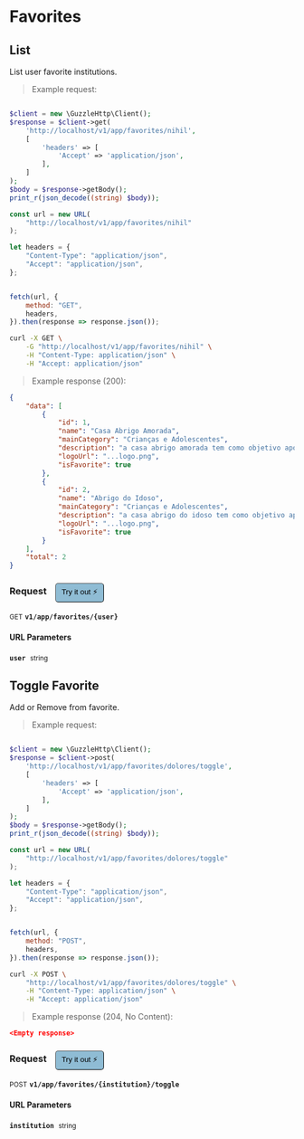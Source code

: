 # Favorites


## List
List user favorite institutions.




> Example request:

```php

$client = new \GuzzleHttp\Client();
$response = $client->get(
    'http://localhost/v1/app/favorites/nihil',
    [
        'headers' => [
            'Accept' => 'application/json',
        ],
    ]
);
$body = $response->getBody();
print_r(json_decode((string) $body));
```

```javascript
const url = new URL(
    "http://localhost/v1/app/favorites/nihil"
);

let headers = {
    "Content-Type": "application/json",
    "Accept": "application/json",
};


fetch(url, {
    method: "GET",
    headers,
}).then(response => response.json());
```

```bash
curl -X GET \
    -G "http://localhost/v1/app/favorites/nihil" \
    -H "Content-Type: application/json" \
    -H "Accept: application/json"
```


> Example response (200):

```json
{
    "data": [
        {
            "id": 1,
            "name": "Casa Abrigo Amorada",
            "mainCategory": "Crianças e Adolescentes",
            "description": "a casa abrigo amorada tem como objetivo apoiar a comunidade ensinando e alimentandos crianças e adolescentes carentes",
            "logoUrl": "...logo.png",
            "isFavorite": true
        },
        {
            "id": 2,
            "name": "Abrigo do Idoso",
            "mainCategory": "Crianças e Adolescentes",
            "description": "a casa abrigo do idoso tem como objetivo apoiar a comunidade cuidando dos idosos...",
            "logoUrl": "...logo.png",
            "isFavorite": true
        }
    ],
    "total": 2
}
```
<div id="execution-results-GETv1-app-favorites--user-" hidden>
    <blockquote>Received response<span id="execution-response-status-GETv1-app-favorites--user-"></span>:</blockquote>
    <pre class="json"><code id="execution-response-content-GETv1-app-favorites--user-"></code></pre>
</div>
<div id="execution-error-GETv1-app-favorites--user-" hidden>
    <blockquote>Request failed with error:</blockquote>
    <pre><code id="execution-error-message-GETv1-app-favorites--user-"></code></pre>
</div>
<form id="form-GETv1-app-favorites--user-" data-method="GET" data-path="v1/app/favorites/{user}" data-authed="0" data-hasfiles="0" data-headers='{"Content-Type":"application\/json","Accept":"application\/json"}' onsubmit="event.preventDefault(); executeTryOut('GETv1-app-favorites--user-', this);">
<h3>
    Request&nbsp;&nbsp;&nbsp;
        <button type="button" style="background-color: #8fbcd4; padding: 5px 10px; border-radius: 5px; border-width: thin;" id="btn-tryout-GETv1-app-favorites--user-" onclick="tryItOut('GETv1-app-favorites--user-');">Try it out ⚡</button>
    <button type="button" style="background-color: #c97a7e; padding: 5px 10px; border-radius: 5px; border-width: thin;" id="btn-canceltryout-GETv1-app-favorites--user-" onclick="cancelTryOut('GETv1-app-favorites--user-');" hidden>Cancel</button>&nbsp;&nbsp;
    <button type="submit" style="background-color: #6ac174; padding: 5px 10px; border-radius: 5px; border-width: thin;" id="btn-executetryout-GETv1-app-favorites--user-" hidden>Send Request 💥</button>
    </h3>
<p>
<small class="badge badge-green">GET</small>
 <b><code>v1/app/favorites/{user}</code></b>
</p>
<h4 class="fancy-heading-panel"><b>URL Parameters</b></h4>
<p>
<b><code>user</code></b>&nbsp;&nbsp;<small>string</small>  &nbsp;
<input type="text" name="user" data-endpoint="GETv1-app-favorites--user-" data-component="url" required  hidden>
<br>

</p>
</form>


## Toggle Favorite
Add or Remove from favorite.




> Example request:

```php

$client = new \GuzzleHttp\Client();
$response = $client->post(
    'http://localhost/v1/app/favorites/dolores/toggle',
    [
        'headers' => [
            'Accept' => 'application/json',
        ],
    ]
);
$body = $response->getBody();
print_r(json_decode((string) $body));
```

```javascript
const url = new URL(
    "http://localhost/v1/app/favorites/dolores/toggle"
);

let headers = {
    "Content-Type": "application/json",
    "Accept": "application/json",
};


fetch(url, {
    method: "POST",
    headers,
}).then(response => response.json());
```

```bash
curl -X POST \
    "http://localhost/v1/app/favorites/dolores/toggle" \
    -H "Content-Type: application/json" \
    -H "Accept: application/json"
```


> Example response (204, No Content):

```json
<Empty response>
```
<div id="execution-results-POSTv1-app-favorites--institution--toggle" hidden>
    <blockquote>Received response<span id="execution-response-status-POSTv1-app-favorites--institution--toggle"></span>:</blockquote>
    <pre class="json"><code id="execution-response-content-POSTv1-app-favorites--institution--toggle"></code></pre>
</div>
<div id="execution-error-POSTv1-app-favorites--institution--toggle" hidden>
    <blockquote>Request failed with error:</blockquote>
    <pre><code id="execution-error-message-POSTv1-app-favorites--institution--toggle"></code></pre>
</div>
<form id="form-POSTv1-app-favorites--institution--toggle" data-method="POST" data-path="v1/app/favorites/{institution}/toggle" data-authed="0" data-hasfiles="0" data-headers='{"Content-Type":"application\/json","Accept":"application\/json"}' onsubmit="event.preventDefault(); executeTryOut('POSTv1-app-favorites--institution--toggle', this);">
<h3>
    Request&nbsp;&nbsp;&nbsp;
        <button type="button" style="background-color: #8fbcd4; padding: 5px 10px; border-radius: 5px; border-width: thin;" id="btn-tryout-POSTv1-app-favorites--institution--toggle" onclick="tryItOut('POSTv1-app-favorites--institution--toggle');">Try it out ⚡</button>
    <button type="button" style="background-color: #c97a7e; padding: 5px 10px; border-radius: 5px; border-width: thin;" id="btn-canceltryout-POSTv1-app-favorites--institution--toggle" onclick="cancelTryOut('POSTv1-app-favorites--institution--toggle');" hidden>Cancel</button>&nbsp;&nbsp;
    <button type="submit" style="background-color: #6ac174; padding: 5px 10px; border-radius: 5px; border-width: thin;" id="btn-executetryout-POSTv1-app-favorites--institution--toggle" hidden>Send Request 💥</button>
    </h3>
<p>
<small class="badge badge-black">POST</small>
 <b><code>v1/app/favorites/{institution}/toggle</code></b>
</p>
<h4 class="fancy-heading-panel"><b>URL Parameters</b></h4>
<p>
<b><code>institution</code></b>&nbsp;&nbsp;<small>string</small>  &nbsp;
<input type="text" name="institution" data-endpoint="POSTv1-app-favorites--institution--toggle" data-component="url" required  hidden>
<br>

</p>
</form>



